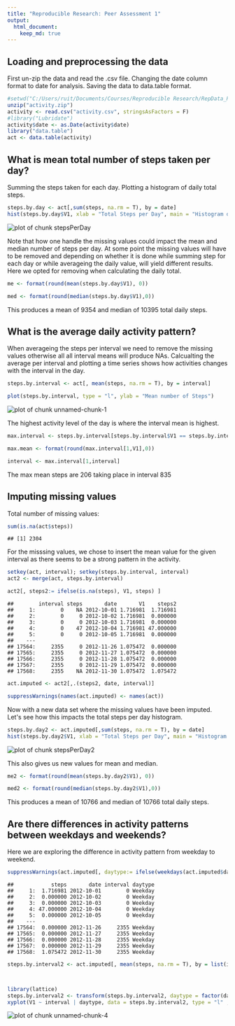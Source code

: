 ```yaml
---
title: "Reproducible Research: Peer Assessment 1"
output: 
  html_document:
    keep_md: true
---
```


## Loading and preprocessing the data

First un-zip the data and read the .csv file. Changing the date column format to date for analysis. 
Saving the data to data.table format. 


```r
#setwd("C:/Users/ruit/Documents/Courses/Reproducible Research/RepData_PeerAssessment1")
unzip("activity.zip") 
activity <- read.csv("activity.csv", stringsAsFactors = F)
#library("Lubridate")
activity$date <- as.Date(activity$date)
library("data.table")
act <- data.table(activity)
```


## What is mean total number of steps taken per day?

Summing the steps taken for each day. Plotting a histogram of daily total steps. 



```r
steps.by.day <- act[,sum(steps, na.rm = T), by = date] 
hist(steps.by.day$V1, xlab = "Total Steps per Day", main = "Histogram of Daily Total Steps")
```

![plot of chunk stepsPerDay](figure/stepsPerDay-1.png) 


Note that how one handle the missing values could impact the mean and median number of steps per day. At some point the missing values will have to be removed and depending on whether it is done while summing step for each day or while averageing the daily value, will yield different results. Here we opted for removing when calculating the daily total. 


```r
me <- format(round(mean(steps.by.day$V1), 0))

med <- format(round(median(steps.by.day$V1),0))
```

This produces a mean of 9354 and median of 10395 total daily steps. 

## What is the average daily activity pattern?

When averageing the steps per interval we need to remove the missing values otherwise all all interval means will produce NAs.  Calcualting the average per interval and plotting a time series shows how activities changes with the interval in the day. 



```r
steps.by.interval <- act[, mean(steps, na.rm = T), by = interval]

plot(steps.by.interval, type = "l", ylab = "Mean number of Steps")
```

![plot of chunk unnamed-chunk-1](figure/unnamed-chunk-1-1.png) 

The highest activity level of the day is where the interval mean is highest.  


```r
max.interval <- steps.by.interval[steps.by.interval$V1 == steps.by.interval[,max(V1)],]

max.mean <- format(round(max.interval[1,V1],0))

interval <- max.interval[1,interval]
```
The max mean steps are 206 taking place in interval 835


## Imputing missing values

Total number of missing values:

```r
sum(is.na(act$steps))
```

```
## [1] 2304
```

For the misssing values, we chose to insert the mean value for the given interval as there seems to be a strong pattern in the activity.  


```r
setkey(act, interval); setkey(steps.by.interval, interval)
act2 <- merge(act, steps.by.interval)

act2[, steps2:= ifelse(is.na(steps), V1, steps) ]
```

```
##        interval steps       date       V1    steps2
##     1:        0    NA 2012-10-01 1.716981  1.716981
##     2:        0     0 2012-10-02 1.716981  0.000000
##     3:        0     0 2012-10-03 1.716981  0.000000
##     4:        0    47 2012-10-04 1.716981 47.000000
##     5:        0     0 2012-10-05 1.716981  0.000000
##    ---                                             
## 17564:     2355     0 2012-11-26 1.075472  0.000000
## 17565:     2355     0 2012-11-27 1.075472  0.000000
## 17566:     2355     0 2012-11-28 1.075472  0.000000
## 17567:     2355     0 2012-11-29 1.075472  0.000000
## 17568:     2355    NA 2012-11-30 1.075472  1.075472
```

```r
act.imputed <- act2[,.(steps2, date, interval)]

suppressWarnings(names(act.imputed) <- names(act))
```

Now with a new data set where the missing values have been imputed.  Let's see how this impacts the total steps per day histogram. 


```r
steps.by.day2 <- act.imputed[,sum(steps, na.rm = T), by = date] 
hist(steps.by.day2$V1, xlab = "Total Steps per Day", main = "Histogram of Daily Total Steps with Missing values Imputed")
```

![plot of chunk stepsPerDay2](figure/stepsPerDay2-1.png) 


This also gives us new values for mean and median.


```r
me2 <- format(round(mean(steps.by.day2$V1), 0))

med2 <- format(round(median(steps.by.day2$V1),0))
```

This produces a mean of 10766 and median of 10766 total daily steps. 


## Are there differences in activity patterns between weekdays and weekends?

Here we are exploring the difference in activity pattern from weekday to weekend. 


```r
suppressWarnings(act.imputed[, daytype:= ifelse(weekdays(act.imputed$date) %in% c("Saturday","Sunday"), "Weekend", "Weekday") ])
```

```
##            steps       date interval daytype
##     1:  1.716981 2012-10-01        0 Weekday
##     2:  0.000000 2012-10-02        0 Weekday
##     3:  0.000000 2012-10-03        0 Weekday
##     4: 47.000000 2012-10-04        0 Weekday
##     5:  0.000000 2012-10-05        0 Weekday
##    ---                                      
## 17564:  0.000000 2012-11-26     2355 Weekday
## 17565:  0.000000 2012-11-27     2355 Weekday
## 17566:  0.000000 2012-11-28     2355 Weekday
## 17567:  0.000000 2012-11-29     2355 Weekday
## 17568:  1.075472 2012-11-30     2355 Weekday
```

```r
steps.by.interval2 <- act.imputed[, mean(steps, na.rm = T), by = list(interval, daytype)]



library(lattice)
steps.by.interval2 <- transform(steps.by.interval2, daytype = factor(daytype))
xyplot(V1 ~ interval | daytype, data = steps.by.interval2, type = "l" ,layout = c(1, 2), ylab = "Number of Steps")
```

![plot of chunk unnamed-chunk-4](figure/unnamed-chunk-4-1.png) 

